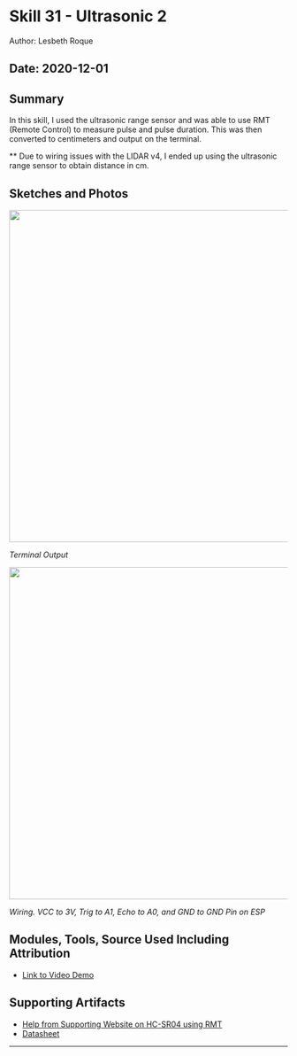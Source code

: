 #  Skill 31 - Ultrasonic 2

Author: Lesbeth Roque

Date: 2020-12-01
-----

## Summary
In this skill, I used the ultrasonic range sensor and was able to use RMT (Remote Control) to measure pulse and pulse duration. This was then converted to centimeters and output on the terminal.


** Due to wiring issues with the LIDAR v4, I ended up using the ultrasonic range sensor to obtain distance in cm.

## Sketches and Photos
<p align="left">
<img src="https://github.com/BU-EC444/Roque-Lesbeth/blob/master/skills/cluster-5/31/images/31_Terminal_Output.jpg" width=600>
</p>
<p>
    <em>Terminal Output</em>
</p>

<p align="left">
<img src="https://github.com/BU-EC444/Roque-Lesbeth/blob/master/skills/cluster-5/31/images/31_US2_Wiring.jpg" width=600>
</p>
<p>
    <em>Wiring. VCC to 3V, Trig to A1, Echo to A0, and GND to GND Pin on ESP</em>
</p>


## Modules, Tools, Source Used Including Attribution
- [Link to Video Demo](https://youtu.be/pL5_tlqtoWU)

## Supporting Artifacts
- [Help from Supporting Website on HC-SR04 using RMT](https://esp32.com/viewtopic.php?t=5787)
- [Datasheet](https://cdn.sparkfun.com/assets/b/3/0/b/a/DGCH-RED_datasheet.pdf)

-----
